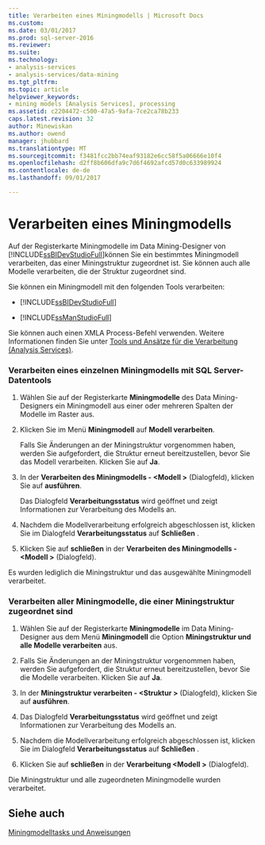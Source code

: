 ```yaml
---
title: Verarbeiten eines Miningmodells | Microsoft Docs
ms.custom: 
ms.date: 03/01/2017
ms.prod: sql-server-2016
ms.reviewer: 
ms.suite: 
ms.technology:
- analysis-services
- analysis-services/data-mining
ms.tgt_pltfrm: 
ms.topic: article
helpviewer_keywords:
- mining models [Analysis Services], processing
ms.assetid: c2204472-c500-47a5-9afa-7ce2ca78b233
caps.latest.revision: 32
author: Minewiskan
ms.author: owend
manager: jhubbard
ms.translationtype: MT
ms.sourcegitcommit: f3481fcc2bb74eaf93182e6cc58f5a06666e10f4
ms.openlocfilehash: d2ff8b606dfa9c7d6f4692afcd57d0c633989924
ms.contentlocale: de-de
ms.lasthandoff: 09/01/2017

---
```

# <a name="process-a-mining-model"></a>Verarbeiten eines Miningmodells
  Auf der Registerkarte Miningmodelle im Data Mining-Designer von [!INCLUDE[ssBIDevStudioFull](../../includes/ssbidevstudiofull-md.md)]können Sie ein bestimmtes Miningmodell verarbeiten, das einer Miningstruktur zugeordnet ist. Sie können auch alle Modelle verarbeiten, die der Struktur zugeordnet sind.  
  
 Sie können ein Miningmodell mit den folgenden Tools verarbeiten:  
  
-   [!INCLUDE[ssBIDevStudioFull](../../includes/ssbidevstudiofull-md.md)]  
  
-   [!INCLUDE[ssManStudioFull](../../includes/ssmanstudiofull-md.md)]  
  
 Sie können auch einen XMLA Process-Befehl verwenden. Weitere Informationen finden Sie unter [Tools und Ansätze für die Verarbeitung &#40;Analysis Services&#41;](../../analysis-services/multidimensional-models/tools-and-approaches-for-processing-analysis-services.md).  
  
### <a name="process-a-single-mining-model-using-sql-server-data-tools"></a>Verarbeiten eines einzelnen Miningmodells mit SQL Server-Datentools  
  
1.  Wählen Sie auf der Registerkarte **Miningmodelle** des Data Mining-Designers ein Miningmodell aus einer oder mehreren Spalten der Modelle im Raster aus.  
  
2.  Klicken Sie im Menü **Miningmodell** auf **Modell verarbeiten**.  
  
     Falls Sie Änderungen an der Miningstruktur vorgenommen haben, werden Sie aufgefordert, die Struktur erneut bereitzustellen, bevor Sie das Modell verarbeiten. Klicken Sie auf **Ja**.  
  
3.  In der **Verarbeiten des Miningmodells - \<Modell >** (Dialogfeld), klicken Sie auf **ausführen**.  
  
     Das Dialogfeld **Verarbeitungsstatus** wird geöffnet und zeigt Informationen zur Verarbeitung des Modells an.  
  
4.  Nachdem die Modellverarbeitung erfolgreich abgeschlossen ist, klicken Sie im Dialogfeld **Verarbeitungsstatus** auf **Schließen** .  
  
5.  Klicken Sie auf **schließen** in der **Verarbeiten des Miningmodells - \<Modell >** (Dialogfeld).  
  
 Es wurden lediglich die Miningstruktur und das ausgewählte Miningmodell verarbeitet.  
  
### <a name="process-all-mining-models-that-are-associated-with-a-mining-structure"></a>Verarbeiten aller Miningmodelle, die einer Miningstruktur zugeordnet sind  
  
1.  Wählen Sie auf der Registerkarte **Miningmodelle** im Data Mining-Designer aus dem Menü **Miningmodell** die Option **Miningstruktur und alle Modelle verarbeiten** aus.  
  
2.  Falls Sie Änderungen an der Miningstruktur vorgenommen haben, werden Sie aufgefordert, die Struktur erneut bereitzustellen, bevor Sie die Modelle verarbeiten. Klicken Sie auf **Ja**.  
  
3.  In der **Miningstruktur verarbeiten - \<Struktur >** (Dialogfeld), klicken Sie auf **ausführen**.  
  
4.  Das Dialogfeld **Verarbeitungsstatus** wird geöffnet und zeigt Informationen zur Verarbeitung des Modells an.  
  
5.  Nachdem die Modellverarbeitung erfolgreich abgeschlossen ist, klicken Sie im Dialogfeld **Verarbeitungsstatus** auf **Schließen** .  
  
6.  Klicken Sie auf **schließen** in der **Verarbeitung \<Modell >** (Dialogfeld).  
  
 Die Miningstruktur und alle zugeordneten Miningmodelle wurden verarbeitet.  
  
## <a name="see-also"></a>Siehe auch  
 [Miningmodelltasks und Anweisungen](../../analysis-services/data-mining/mining-model-tasks-and-how-tos.md)  
  
  
